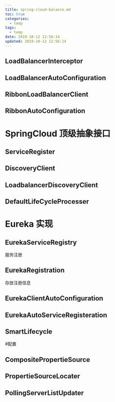 ```yaml
---
title: spring-cloud-balance.md
toc: true
categories:
  - temp
tags:
  - temp
date: 2019-10-12 12:56:14
updated: 2019-10-12 12:56:14
---
```

## LoadBalancerInterceptor

## LoadBalancerAutoConfiguration

## RibbonLoadBalancerClient

## RibbonAutoConfiguration


# SpringCloud 顶级抽象接口
## ServiceRegister

## DiscoveryClient

## LoadbalancerDiscoveryClient
## DefaultLifeCycleProcesser

# Eureka 实现
## EurekaServiceRegistry
服务注册
## EurekaRegistration
存放注册信息


## EurekaClientAutoConfiguration
## EurekaAutoServiceRegisteration
## SmartLifecycle

#配置
## CompositePropertieSource
## PropertieSourceLocater


## PollingServerListUpdater